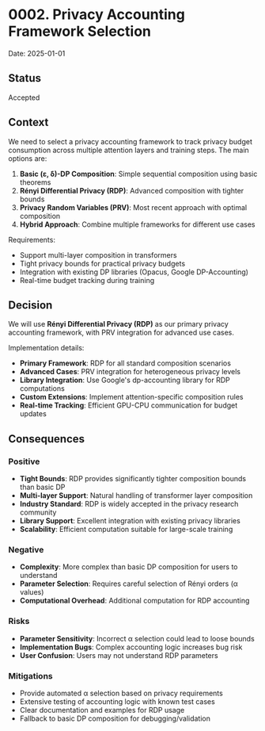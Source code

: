 # 0002. Privacy Accounting Framework Selection

Date: 2025-01-01

## Status

Accepted

## Context

We need to select a privacy accounting framework to track privacy budget consumption across multiple attention layers and training steps. The main options are:

1. **Basic (ε, δ)-DP Composition**: Simple sequential composition using basic theorems
2. **Rényi Differential Privacy (RDP)**: Advanced composition with tighter bounds
3. **Privacy Random Variables (PRV)**: Most recent approach with optimal composition
4. **Hybrid Approach**: Combine multiple frameworks for different use cases

Requirements:
- Support multi-layer composition in transformers
- Tight privacy bounds for practical privacy budgets
- Integration with existing DP libraries (Opacus, Google DP-Accounting)
- Real-time budget tracking during training

## Decision

We will use **Rényi Differential Privacy (RDP)** as our primary privacy accounting framework, with PRV integration for advanced use cases.

Implementation details:
- **Primary Framework**: RDP for all standard composition scenarios
- **Advanced Cases**: PRV integration for heterogeneous privacy levels
- **Library Integration**: Use Google's dp-accounting library for RDP computations
- **Custom Extensions**: Implement attention-specific composition rules
- **Real-time Tracking**: Efficient GPU-CPU communication for budget updates

## Consequences

### Positive
- **Tight Bounds**: RDP provides significantly tighter composition bounds than basic DP
- **Multi-layer Support**: Natural handling of transformer layer composition
- **Industry Standard**: RDP is widely accepted in the privacy research community
- **Library Support**: Excellent integration with existing privacy libraries
- **Scalability**: Efficient computation suitable for large-scale training

### Negative
- **Complexity**: More complex than basic DP composition for users to understand
- **Parameter Selection**: Requires careful selection of Rényi orders (α values)
- **Computational Overhead**: Additional computation for RDP accounting

### Risks
- **Parameter Sensitivity**: Incorrect α selection could lead to loose bounds
- **Implementation Bugs**: Complex accounting logic increases bug risk
- **User Confusion**: Users may not understand RDP parameters

### Mitigations
- Provide automated α selection based on privacy requirements
- Extensive testing of accounting logic with known test cases
- Clear documentation and examples for RDP usage
- Fallback to basic DP composition for debugging/validation